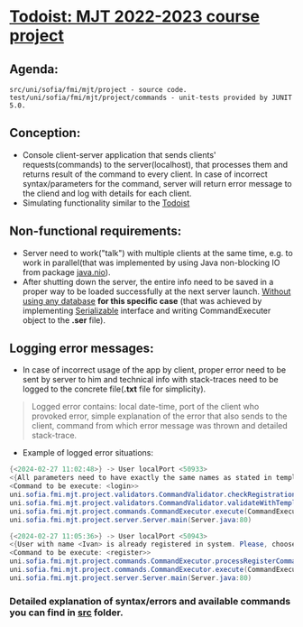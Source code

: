# <a href="https://github.com/fmi/java-course/blob/mjt-2022-2023/course-projects/todoist.md" targer="_blank">Todoist: MJT 2022-2023 course project</a>

## Agenda: 
```
src/uni/sofia/fmi/mjt/project - source code.
test/uni/sofia/fmi/mjt/project/commands - unit-tests provided by JUNIT 5.0.
```

## Conception:
* Console client-server application that sends clients' requests(commands) to the server(localhost), that processes them
and returns result of the command to every client. In case of incorrect syntax/parameters for the command, server will
return error message to the cliend and log with details for each client.
* Simulating functionality similar to the [Todoist](https://todoist.com/?locale=en)

## Non-functional requirements:
* Server need to work("talk") with multiple clients at the same time, e.g. to work in parallel(that was implemented by using
Java non-blocking IO from package [java.nio](https://docs.oracle.com/javase/8/docs/api/java/nio/package-summary.html)).
* After shutting down the server, the entire info need to be saved in a proper way to be loaded successfully at the next server launch.
<ins>Without using any database</ins> **for this specific case** (that was achieved by implementing [Serializable](https://docs.oracle.com/javase/8/docs/api/java/io/Serializable.html)
interface and writing CommandExecuter object to the **.ser** file).

## Logging error messages:
* In case of incorrect usage of the app by client, proper error need to be sent by server to him and technical info with stack-traces
need to be logged to the concrete file(**.txt** file for simplicity).
> Logged error contains: local date-time, port of the client who provoked error, simple explanation of the error that also sends to the client,
> command from which error message was thrown and detailed stack-trace.   
* Example of logged error situations:
```java
{<2024-02-27 11:02:48>} -> User localPort <50933>
<{All parameters need to have exactly the same names as stated in template #name:<text> #password:<text>}>
<Command to be execute: <login>>
uni.sofia.fmi.mjt.project.validators.CommandValidator.checkRegistration(CommandValidator.java:180)
uni.sofia.fmi.mjt.project.validators.CommandValidator.validateWithTemplate(CommandValidator.java:42)
uni.sofia.fmi.mjt.project.commands.CommandExecutor.execute(CommandExecutor.java:74)
uni.sofia.fmi.mjt.project.server.Server.main(Server.java:80)

{<2024-02-27 11:05:36>} -> User localPort <50943>
<{User with name <Ivan> is already registered in system. Please, choose another name}>
<Command to be execute: <register>>
uni.sofia.fmi.mjt.project.commands.CommandExecutor.processRegisterCommand(CommandExecutor.java:148)
uni.sofia.fmi.mjt.project.commands.CommandExecutor.execute(CommandExecutor.java:77)
uni.sofia.fmi.mjt.project.server.Server.main(Server.java:80)
```

### Detailed explanation of syntax/errors and available commands you can find in [src](https://github.com/ivanAlekseev04/MJT-2022-2023/tree/main/src/uni/sofia/fmi/mjt/project) folder.
